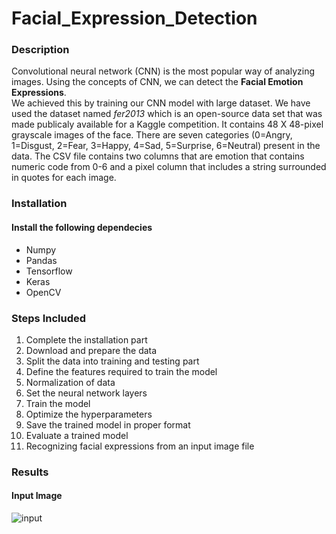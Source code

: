 # Facial_Expression_Detection

### Description

Convolutional neural network (CNN) is the most popular way of analyzing images. Using the concepts of CNN, we can detect the **Facial Emotion Expressions**.  
We achieved this by training our CNN model with large dataset. We have used the dataset named *fer2013* which is an open-source data set that was made publicaly available for a Kaggle competition. It contains 48 X 48-pixel grayscale images of the face. There are seven categories (0=Angry, 1=Disgust, 2=Fear, 3=Happy, 4=Sad, 5=Surprise, 6=Neutral) present in the data. The CSV file contains two columns that are emotion that contains numeric code from 0-6 and a pixel column that includes a string surrounded in quotes for each image.

### Installation 
#### Install the following dependecies
* Numpy
* Pandas
* Tensorflow
* Keras
* OpenCV

### Steps Included

1. Complete the installation part    
2. Download and prepare the data  
3. Split the data into training and testing part
4. Define the features required to train the model
5. Normalization of data
6. Set the neural network layers
7. Train the model 
8. Optimize the hyperparameters 
9. Save the trained model in proper format 
10. Evaluate a trained model  
11. Recognizing facial expressions from an input image file  


### Results

#### Input Image

![input](https://user-images.githubusercontent.com/57897678/115274164-0488bd00-a15e-11eb-85c6-327e1b00e688.png)




















 


